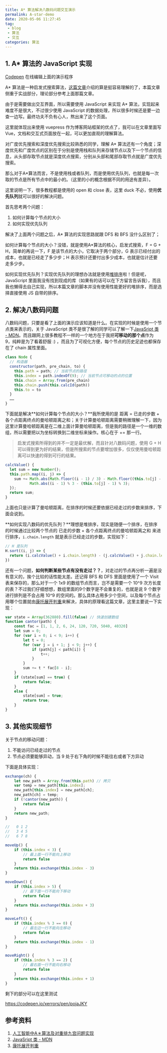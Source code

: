 ```yaml
---
title: A* 算法解决八数码问题交互演示
permalink: A-star-demo
date: 2020-05-06 11:27:45
tag: 
 - blog
 - 算法
 - 交互
categories: 算法
---
```


<template>
  <div class="main">
    <el-button @click="start" v-loading="loading" :disabled='needreset'>开始计算</el-button>
    <el-button @click="demoAnimate" :disabled='!needreset'>动画演示</el-button>
    <el-button @click="reset">重置</el-button><br/>
    <p>{{ count }}次检索 - {{ node ? node.chain.length : '0' }} 步</p>
    <el-input v-model='from' class='map-input'></el-input>
    <el-input v-model='to' class='map-input'></el-input>
    <el-button @click="confirm">确定</el-button>
    <div class='map'>
      <div :class="{ item: true, end: i == 9 }" v-for="i in map"> {{ i }}</div>
    </div>
  </div>
</template>

<script>
// 构建节点类
class Node {
  // 构造器
  constructor(path, pre_chain, to) {
    this.path = path;
    this.index = path.indexOf(9);
    this.chain = Array.from(pre_chain)
    this.chain.push(this.calcId(path)) // 这个在计算的时候并没有什么用途，只是方便演示
    this.to = to
  }
  // 激励函数，计算所有节点的曼哈顿距离
  calcValue() {
    let sum = new Number();
    this.path.map((i, j) => {
      sum += Math.abs(Math.floor((i - 1) / 3) - Math.floor((this.to[j] - 1) / 3)) +
        Math.abs((i - 1) % 3 - (this.to[j] - 1) % 3);
    });
    return sum;
  }
  // 用字符串来存储路径减少空间的使用（貌似用处不大）
  calcId(path) {
    let id = '';
    path.map(item => {
      id += item
    });
    return id;
  }

  exchange(ch) {
    let new_path = Array.from(this.path)
    var temp = new_path[this.index];
    new_path[this.index] = new_path[ch];
    new_path[ch] = temp;
    if (!cantor(new_path)) {
      return false
    }
    // console.log(new_path)
    return new_path;
  }

  // 接下来四个是对不可达的判定

  moveUp() {
    if (this.index < 3) {
      return false
    }
    return this.exchange(this.index - 3)
  }

  moveDown() {
    if (this.index > 5) {
      return false
    }
    return this.exchange(this.index + 3)
  }

  moveLeft() {
    if (this.index % 3 == 0) {
      return false
    }
    return this.exchange(this.index - 1)
  }

  moveRight() {
    if (this.index % 3 == 2) {
      return false
    }
    return this.exchange(this.index + 1)
  }
}

// 计算康拓展开
var state = Array(362880).fill(false)
function cantor(path) {
  const fac = [1, 1, 2, 6, 24, 120, 720, 5040, 40320]
  let sum = 0;
  for (var i = 0; i < 9; i++) {
    let t = 0;
    for (var j = i + 1; j < 9; j++) {
      if (path[j] < path[i]) {
        t++;
      }
    }
    sum += t * fac[8 - i];
  }
  if (state[sum] == true) {
    return false;
  }
  else {
    state[sum] = true;
    return true;
  }
}

export default {
  data() {
    return {
      node: '',
      loading: false,
      count: 0,
      from: '234159768',
      to: '123456789',
      map: '',
      needreset: false
    }
  },
  methods: {
    start() {
      this.loading = true
      let temp_path

      var H = [new Node(this.from.split('').map(item => eval(item)), [], this.to)]
      this.node = H.shift()
      // 对不可达点进行判定
      if (this.node.calcValue() % 2 != 0) {
        this.$alert('Can not found!')
        this.loading = false
        this.reset()
        return
      }
      this.count = 0
      while (this.node.calcValue() != 0) {
        // 分别对四个方向进行试探
        if (temp_path = this.node.moveUp()) { H.push(new Node(temp_path, this.node.chain, this.to)) }
        if (temp_path = this.node.moveDown()) { H.push(new Node(temp_path, this.node.chain, this.to)) }
        if (temp_path = this.node.moveLeft()) { H.push(new Node(temp_path, this.node.chain, this.to)) }
        if (temp_path = this.node.moveRight()) { H.push(new Node(temp_path, this.node.chain, this.to)) }
        H.sort((i, j) => {
          // 懒得实现优先队列，直接使用了排序算法，有待改进
          // return (i.calcValue() + i.chain.length) - (j.calcValue() + j.chain.length)
          return i.calcValue() - j.calcValue()
        })
        this.node = H.shift()
        this.count += 1
        if (this.count > 10000 || !this.node) {
          // 当达到一定次数之后会停止遍历
          this.$alert('Can not found!')
          this.loading = false
          this.reset()
          return
        }
      }
      this.needreset = true
      this.loading = false
    },
    demoAnimate() {
      if (!this.node) {
        this.$message('请先计算')
        return
      }
      var i = 0
      this.intervalID = setInterval(() => {
        if (i >= this.node.chain.length) {
          window.clearInterval(this.intervalID)
        } else {
          this.map = this.node.chain[i]
        }
        i++
      }, 200)
    },
    reset() {
      this.needreset = false
      this.node = ''
      this.count = 0
      window.clearInterval(this.intervalID)
      this.map = this.from.split('').map(item => eval(item))
      state = Array(362880).fill(false)
    },
    confirm() {
      // 判断格式是否正确
      if (this.from.length !== 9 || this.to.length !== 9) {
        this.$message('请检查输入')
      } else {
        this.reset()
      }
    }
  },
  mounted() {
    this.map = this.from
  }
}
</script>

<style lang="stylus" scoped>
.main
  text-align center
  margin 0 auto
  padding-top 50px

.map-input
  display inline-block
  width 110px

.map
  width 312px
  height 312px
  border 2px solid black
  display flex
  flex-wrap wrap
  margin 30px auto
  .item
    height 100px
    width 100px
    font-size 30px
    text-align center
    line-height 100px
    background #80fff5
    border 2px solid black
  .end
    background #80d4ff
</style>

## 1. A* 算法的 JavaScript 实现

[Codepen](https://codepen.io/xerrors/pen/pojaJKY) 在线编辑上面的演示程序

A* 算法是一种启发式搜索算法，[这篇文章](https://blog.csdn.net/hitwhylz/article/details/23089415)介绍的算是挺容易理解的了，本篇文章侧重于实战部分，理论部分参考上面那篇文章。

由于是需要做出交互界面，所以需要使用 JavaScript 来实现 A* 算法，实现起来难度不是很大，不过很少使用 JavaScript 的数据处理，所以很多时候还是要一边查一边写。最终功夫不负有心人，熬出来了这个页面。

这里就体现出来使用 vuepress 作为博客网站框架的优点了，我可以在文章里面写 Vue，文档和交互式页面放在一起，可以更加直观的理解算法。

对广度优先搜索和深度优先搜索比较熟悉的同学，理解 A* 算法还有一个角度；深度优先和广度优点的区别在于分别是使用栈和队列来存储节点以及下一个节点的信息，从头部存取节点就是深度优点搜索，分别从头部和尾部存取节点就是广度优先搜索。

那么对于A*算法而言，不是使用栈或者队列，而是使用优先队列，也就是每一次取的节点是所有节点中的最小的。（这里的小的概念根据不同的用途有差异）。

这里说明一下，很多教程都是使用的 open 和 close 表，这里 duck 不必，使用**优先队列**就可以很好的解决问题。

首先思考两个问题：

1. 如何计算每个节点的大小
2. 如何实现优先队列

解决了上面两个问题之后，A* 算法的实现思路就跟 DFS 和 BFS 没什么区别了；

如何计算每个节点的大小？没错，就是使用A*算法的核心，启发式搜索，F = G + H，简单的再说一下，F 是该节点的大小，它取决于两个部分，G 表示已经付出的成本，也就是已经走了多少步；H 表示预计还要付出多少成本，也就是估计还要走多少步。

如何实现优先队列？实现优先队列的理想办法就是使用[堆排序](https://zh.wikipedia.org/wiki/%E5%A0%86%E6%8E%92%E5%BA%8F)啦！但是呢，JavaScript 里面我没有找到现成的库（如果有的话可以在下方留言告诉我），而且我也懒得去自己实现，所以本篇文章的脚本并没有使用性能更好的堆排序，而是选择直接使用 JS 自带的排序。

## 2. 解决八数码问题

八数码问题，只要是看了上面的演示应该知道是什么。在实现的时候是使用一个节点类来表示的，关于 JavaScript 类不是很了解的同学可以了解一下[JavaSript 类 - MDN](https://developer.mozilla.org/zh-CN/docs/Web/JavaScript/Reference/Classes)。而且跟网上很多教程不一样的一个地方在于我把**可移动的那个点**作为 9，纯粹是为了看着舒服 :) ，而且为了可视化方便，每个节点的历史足迹也都保存在了 chain 属性里面。

```js
class Node {
  // 构造器
  constructor(path, pre_chain, to) {
    this.path = path; // 当前节点的路径
    this.index = path.indexOf(9); // 当前节点可移动的点的位置
    this.chain = Array.from(pre_chain)
    this.chain.push(this.calcId(path))
    this.to = to
  }
  ……
}
```

下面就是解决**如何计算每个节点的大小？**我所使用的是 距离 = 已走的步数 + 各个点距离终点的曼哈顿距离之和；关于计算曼哈顿距离需要稍微理解一下，因为这里计算曼哈顿距离是在二维上面计算曼哈顿距离，但是我的路径是一个一维的数组，所以需要把以为坐标转换到二维坐标来操作。核心在于 += 那一行。

> 启发式搜索所得到的并不一定是最优解，而且针对八数码问题，使用 G + H 可以得到更为好的结果，但是所搜索的节点要增加很多，仅仅使用曼哈顿距离可以快速的得到可行的结果。

```js
calcValue() {
  let sum = new Number();
  this.path.map((i, j) => {
    sum += Math.abs(Math.floor((i - 1) / 3) - Math.floor((this.to[j] - 1) / 3)) + 
           Math.abs((i - 1) % 3 - (this.to[j] - 1) % 3);
  });
  return sum;
}
```

上面也只是计算了曼哈顿距离，在排序的时候还要依据已经走过的步数来排序，下面会说到。

**如何实现八数码的优先队列？**理想是堆排序，现实是随便一个排序，在排序的时候通过比较两个节点的 已走的步数 + 各个点距离终点的曼哈顿距离之和 来进行排序，`i.chain.length` 就是表示已经走过的步数，实现如下：

```js
// H 是队列
H.sort((i, j) => {
  return (i.calcValue() + i.chain.length) - (j.calcValue() + j.chain.length)
})
```

还有一个问题，**如何判断某些节点有没有走过？？**，对走过的节点再分析一遍是没有意义的，挨个比较的话性能太差。还记得 BFS 和 DFS 里面是使用了一个 Visit 表来保存的，那么对于一个 1x9 的数组节点而言，岂不是需要一个 10^9 次方长度的表？不过我们仔细想想，数组里面的9个数字是不会重复的，也就是说 9 个数字进行排列是不会占用 10^9 的空间的。那么具体占用多少个空间，以及每个节点占用哪个位置就由[康托展开判重](https://blog.csdn.net/qq_40679299/article/details/81078114)来解决，具体的原理看这篇文章，这里主要说一下实现：

```js
var state = Array(362880).fill(false) // 快速创建数组
function cantor(path) {
    const fac = [1, 1, 2, 6, 24, 120, 720, 5040, 40320]
    let sum = 0;
    for (var i = 0; i < 9; i++) {
        let t = 0;
        for (var j = i + 1; j < 9; j++) {
            if (path[j] < path[i]) {
                t++;
            }
        }
        sum += t * fac[8 - i];
    }
    if (state[sum] == true) {
        return false;
    }
    else {
        state[sum] = true;
        return true;
    }
}
```

## 3. 其他实现细节

关于节点的移动问题：

1. 不能访问已经走过的节点
2. 节点必须要能够异动，当 9 处于右下角的时候不能往右或者下方异动

下面是具体实现：

```js
exchange(ch) {
    let new_path = Array.from(this.path) // 拷贝
    var temp = new_path[this.index];
    new_path[this.index] = new_path[ch];
    new_path[ch] = temp;
    if (!cantor(new_path)) {
        return false
    }
    return new_path;
}

//   0 1 2
//   3 4 5
//   6 7 8

moveUp() {
    if (this.index < 3) {
        // 最上面一行不能向上移动
        return false
    }
    return this.exchange(this.index - 3)
}

moveDown() {
    if (this.index > 5) {
        // 最下面一行不能向下移动
        return false
    }
    return this.exchange(this.index + 3)
}

moveLeft() {
    if (this.index % 3 == 0) {
        // 最左边一行不能向左移动
        return false
    }
    return this.exchange(this.index - 1)
}

moveRight() {
    if (this.index % 3 == 2) {
        // 最右面一行不能向右移动
        return false
    }
    return this.exchange(this.index + 1)
}
```

剩下的部分可以在这里测试

https://codepen.io/xerrors/pen/pojaJKY

## 参考资料

1. [人工智能中A＊算法及对重排九宫问题实现](http://d.oldg.wanfangdata.com.cn/Periodical_kjqbkfyjj200735089.aspx)
2. [JavaSript 类 - MDN](https://developer.mozilla.org/zh-CN/docs/Web/JavaScript/Reference/Classes)
3. [康托展开判重](https://blog.csdn.net/qq_40679299/article/details/81078114)